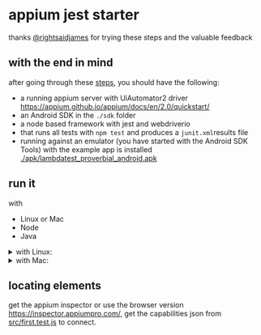 # appium jest starter
thanks [@rightsaidjames](https://github.com/rightsaidjames) for trying these steps and the valuable feedback

## with the end in mind
after going through these [steps](#from-scratch), you should have the following:
* a running appium server with UiAutomator2 driver https://appium.github.io/appium/docs/en/2.0/quickstart/
* an Android SDK in the `./sdk` folder
* a node based framework with jest and webdriverio
* that runs all tests with `npm test` and produces a `junit.xml`results file
* running against an emulator (you have started with the Android SDK Tools) with the example app is installed [./apk/lambdatest_proverbial_android.apk](apk)


## run it
with
* Linux or Mac
* Node
* Java

<details>
  <summary>with Linux:</summary>


get this repository
```shell
git clone git@github.com:globalworming/appium-jest-starter.git
cd appium-jest-starter
```

install the dependencies
```shell
npm install
```

install this driver for appium
```shell
npm run env -- appium driver install uiautomator2
```

get the android sdk tools
```shell
wget https://dl.google.com/android/repository/platform-tools_r34.0.0-linux.zip -O /tmp/android_sdk.zip
unzip /tmp/android_sdk.zip -d sdk
rm /tmp/android_sdk.zip

wget https://dl.google.com/android/repository/commandlinetools-linux-9477386_latest.zip -O /tmp/commandlinetools.zip
unzip /tmp/commandlinetools.zip -d .
mkdir -p sdk/cmdline-tools
mv cmdline-tools sdk/cmdline-tools/tools
rm /tmp/commandlinetools.zip
mkdir sdk/platforms
```

accept licenses, install dependencies, a system image, and create a virtual device
```shell
# you might need a different image based on your systems architecture 
# use `sdk/cmdline-tools/tools/bin/sdkmanager --list` to see all
image="system-images;android-33;google_apis;x86_64"
yes | sdk/cmdline-tools/tools/bin/sdkmanager --licenses --sdk_root=sdk
sdk/cmdline-tools/tools/bin/sdkmanager --install "build-tools;33.0.2"  --sdk_root=sdk
echo Y | sdk/cmdline-tools/tools/bin/sdkmanager --install $image  --sdk_root=sdk
sdk/cmdline-tools/tools/bin/sdkmanager --list_installed --sdk_root=sdk
sdk/cmdline-tools/tools/bin/avdmanager --verbose create avd --force --name "car" --package $image --device "automotive_1024p_landscape" 
```

start the emulator
```shell
ANDROID_SDK_ROOT=./sdk/ sdk/emulator/emulator -avd car
```

install the app to use it in your emulator
```shell
sdk/platform-tools/adb install apk/lambdatest_proverbial_android.apk
```

start the appium server
```shell
npm run appium 
```

```shell
npm run test
```

  
please [let me know](https://github.com/globalworming/appium-jest-starter/issues/new) when you run into issues

</details>
<details>
  <summary>with Mac:</summary>


get this repository
```shell
git clone git@github.com:globalworming/appium-jest-starter.git
cd appium-jest-starter
```

install the dependencies
```shell
npm install
```

install this driver for appium
```shell
npm run env -- appium driver install uiautomator2
```

get the android sdk tools
```shell
wget https://dl.google.com/android/repository/platform-tools_r34.0.0-darwin.zip -O /tmp/android_sdk.zip
unzip /tmp/android_sdk.zip -d sdk
rm /tmp/android_sdk.zip

wget https://dl.google.com/android/repository/commandlinetools-mac-9477386_latest.zip -O /tmp/commandlinetools.zip
unzip /tmp/commandlinetools.zip -d .
mkdir -p sdk/cmdline-tools
mv cmdline-tools sdk/cmdline-tools/tools
rm /tmp/commandlinetools.zip
mkdir sdk/platforms
```

accept licenses, install dependencies, a system image, and create a virtual device
```shell
# you might need a different image based on your systems architecture 
# use `sdk/cmdline-tools/tools/bin/sdkmanager --list` to see all
image="system-images;android-33;google_apis;arm64-v8a"
yes | sdk/cmdline-tools/tools/bin/sdkmanager --licenses --sdk_root=sdk
sdk/cmdline-tools/tools/bin/sdkmanager --install "build-tools;33.0.2"  --sdk_root=sdk
echo Y | sdk/cmdline-tools/tools/bin/sdkmanager --install $image  --sdk_root=sdk
sdk/cmdline-tools/tools/bin/sdkmanager --list_installed --sdk_root=sdk
sdk/cmdline-tools/tools/bin/avdmanager --verbose create avd --force --name "car" --package $image --device "automotive_1024p_landscape" 
```

start the emulator
```shell
ANDROID_SDK_ROOT=./sdk/ sdk/emulator/emulator -avd car
```

install the app to use it in your emulator
```shell
sdk/platform-tools/adb install apk/lambdatest_proverbial_android.apk
```

start the appium server
```shell
npm run appium 
```

```shell
npm run test
```
  
please [let me know](https://github.com/globalworming/appium-jest-starter/issues/new) when you run into issues


</details>

## locating elements
get the appium inspector or use the browser version https://inspector.appiumpro.com/, get the capabilities json from [src/first.test.js](https://github.com/globalworming/appium-jest-starter/blob/main/src/first.test.js#L3) to connect.

